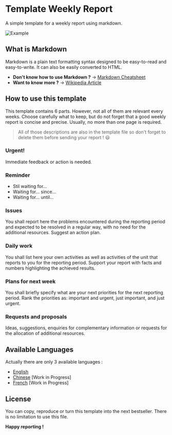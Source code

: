 Template Weekly Report
======================

A simple template for a weekly report using markdown.

![Example](http://i.imgur.com/lLn2dMY.png)

What is Markdown
----------------

Markdown is a plain text formatting syntax designed to be easy-to-read and easy-to-write. It can also be easily converted to HTML.

- **Don't know how to use Markdown ?** → [Markdown Cheatsheet](https://github.com/adam-p/markdown-here/wiki/Markdown-Cheatsheet)
- **Want to know more ?** → [Wikipedia Article](http://en.wikipedia.org/wiki/Markdown)

How to use this template
------------------------

This template contains 6 parts. However, not all of them are relevant every weeks. Choose carefully what to keep, but do not forget that a good weekly report is concise and precise. Usually, no more than one page is required.

> All of those descriptions are also in the template file so don't forget to delete them before sending your report ! :smiley:

### Urgent!

Immediate feedback or action is needed.

### Reminder

- Stil waiting for...  
- Waiting for... since...  
- Waiting for... until...

### Issues

You shall report here the problems encountered during the reporting period and expected to be resolved in a regular way, with no need for the additional resources. Suggest an action plan.

### Daily work

You shall list here your own activities as well as activities of the unit that reports to you for the reporting period. Support your report with facts and numbers highlighting the achieved results.

### Plans for next week

You shall briefly specify what are your next priorities for the next reporting period. Rank the priorities as: important and urgent, just important, and just urgent.

### Requests and proposals

Ideas, suggestions, enquiries for complementary information or requests for the allocation of additional resources.

Available Languages
-------------------

Actually there are only 3 available languages :

- [English](https://github.com/FLonpl6/template-weekly-report/blob/master/template-weekly-report-EN.md)
- [Chinese](https://github.com/FLonpl6/template-weekly-report/blob/master/template-weekly-report-CN.md) [Work in Progress]
- [French](https://github.com/FLonpl6/template-weekly-report/blob/master/template-weekly-report-FR.md) [Work in Progress]

License
-------

You can copy, reproduce or turn this template into the next bestseller. There is no limitation to use this file.

**Happy reporting !**
